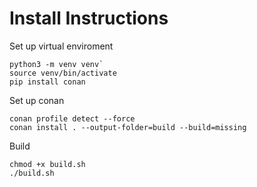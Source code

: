 # Install Instructions
Set up virtual enviroment
```
python3 -m venv venv`
source venv/bin/activate
pip install conan
```

Set up conan
```
conan profile detect --force
conan install . --output-folder=build --build=missing
```

Build
```
chmod +x build.sh
./build.sh
```